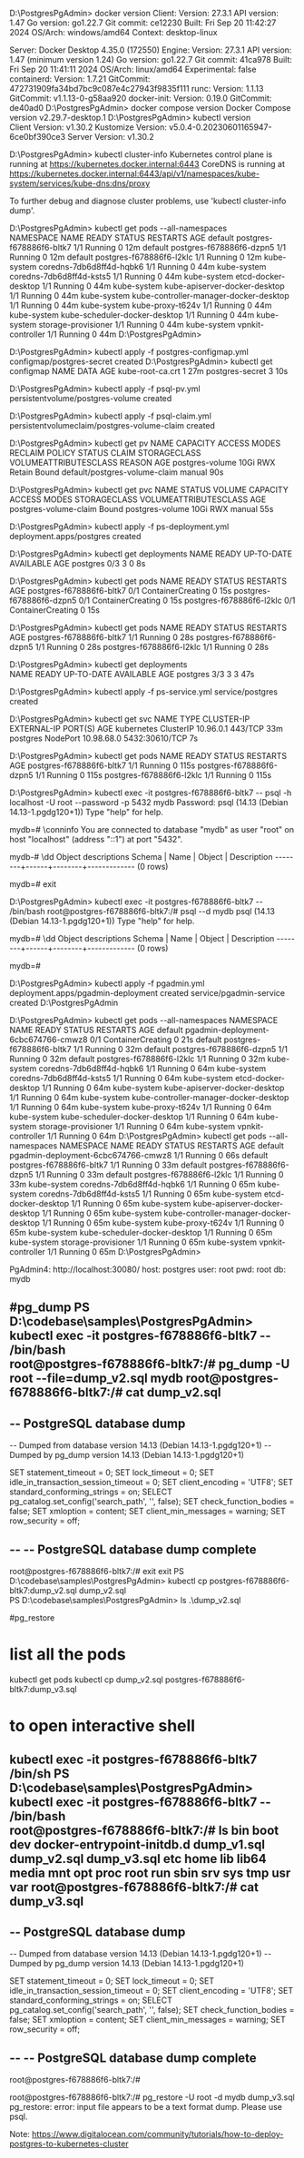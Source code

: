 D:\PostgresPgAdmin> docker version
Client:
Version:           27.3.1
API version:       1.47
Go version:        go1.22.7
Git commit:        ce12230
Built:             Fri Sep 20 11:42:27 2024
OS/Arch:           windows/amd64
Context:           desktop-linux

Server: Docker Desktop 4.35.0 (172550)
Engine:
Version:          27.3.1
API version:      1.47 (minimum version 1.24)
Go version:       go1.22.7
Git commit:       41ca978
Built:            Fri Sep 20 11:41:11 2024
OS/Arch:          linux/amd64
Experimental:     false
containerd:
Version:          1.7.21
GitCommit:        472731909fa34bd7bc9c087e4c27943f9835f111
runc:
Version:          1.1.13
GitCommit:        v1.1.13-0-g58aa920
docker-init:
Version:          0.19.0
GitCommit:        de40ad0
D:\PostgresPgAdmin> docker compose version
Docker Compose version v2.29.7-desktop.1
D:\PostgresPgAdmin> kubectl version                  
Client Version: v1.30.2
Kustomize Version: v5.0.4-0.20230601165947-6ce0bf390ce3
Server Version: v1.30.2


D:\PostgresPgAdmin> kubectl cluster-info
Kubernetes control plane is running at https://kubernetes.docker.internal:6443
CoreDNS is running at https://kubernetes.docker.internal:6443/api/v1/namespaces/kube-system/services/kube-dns:dns/proxy

To further debug and diagnose cluster problems, use 'kubectl cluster-info dump'.



D:\PostgresPgAdmin> kubectl get pods --all-namespaces                     
NAMESPACE     NAME                                     READY   STATUS    RESTARTS   AGE
default       postgres-f678886f6-bltk7                 1/1     Running   0          12m
default       postgres-f678886f6-dzpn5                 1/1     Running   0          12m
default       postgres-f678886f6-l2klc                 1/1     Running   0          12m
kube-system   coredns-7db6d8ff4d-hqbk6                 1/1     Running   0          44m
kube-system   coredns-7db6d8ff4d-ksts5                 1/1     Running   0          44m
kube-system   etcd-docker-desktop                      1/1     Running   0          44m
kube-system   kube-apiserver-docker-desktop            1/1     Running   0          44m
kube-system   kube-controller-manager-docker-desktop   1/1     Running   0          44m
kube-system   kube-proxy-t624v                         1/1     Running   0          44m
kube-system   kube-scheduler-docker-desktop            1/1     Running   0          44m
kube-system   storage-provisioner                      1/1     Running   0          44m
kube-system   vpnkit-controller                        1/1     Running   0          44m
D:\PostgresPgAdmin>


D:\PostgresPgAdmin> kubectl apply -f postgres-configmap.yml
configmap/postgres-secret created
D:\PostgresPgAdmin> kubectl get configmap
NAME               DATA   AGE
kube-root-ca.crt   1      27m
postgres-secret    3      10s

D:\PostgresPgAdmin> kubectl apply -f psql-pv.yml
persistentvolume/postgres-volume created

D:\PostgresPgAdmin> kubectl apply -f psql-claim.yml
persistentvolumeclaim/postgres-volume-claim created

D:\PostgresPgAdmin> kubectl get pv
NAME              CAPACITY   ACCESS MODES   RECLAIM POLICY   STATUS   CLAIM                           STORAGECLASS   VOLUMEATTRIBUTESCLASS   REASON   AGE
postgres-volume   10Gi       RWX            Retain           Bound    default/postgres-volume-claim   manual         <unset>                          90s

D:\PostgresPgAdmin> kubectl get pvc
NAME                    STATUS   VOLUME            CAPACITY   ACCESS MODES   STORAGECLASS   VOLUMEATTRIBUTESCLASS   AGE
postgres-volume-claim   Bound    postgres-volume   10Gi       RWX            manual         <unset>                 55s

D:\PostgresPgAdmin> kubectl apply -f ps-deployment.yml
deployment.apps/postgres created

D:\PostgresPgAdmin> kubectl get deployments
NAME       READY   UP-TO-DATE   AVAILABLE   AGE
postgres   0/3     3            0           8s

D:\PostgresPgAdmin> kubectl get pods
NAME                       READY   STATUS              RESTARTS   AGE
postgres-f678886f6-bltk7   0/1     ContainerCreating   0          15s
postgres-f678886f6-dzpn5   0/1     ContainerCreating   0          15s
postgres-f678886f6-l2klc   0/1     ContainerCreating   0          15s

D:\PostgresPgAdmin> kubectl get pods
NAME                       READY   STATUS    RESTARTS   AGE
postgres-f678886f6-bltk7   1/1     Running   0          28s
postgres-f678886f6-dzpn5   1/1     Running   0          28s
postgres-f678886f6-l2klc   1/1     Running   0          28s

D:\PostgresPgAdmin> kubectl get deployments           
NAME       READY   UP-TO-DATE   AVAILABLE   AGE
postgres   3/3     3            3           47s

D:\PostgresPgAdmin> kubectl apply -f ps-service.yml
service/postgres created

D:\PostgresPgAdmin> kubectl get svc
NAME         TYPE        CLUSTER-IP   EXTERNAL-IP   PORT(S)          AGE
kubernetes   ClusterIP   10.96.0.1    <none>        443/TCP          33m
postgres     NodePort    10.98.68.0   <none>        5432:30610/TCP   7s

D:\PostgresPgAdmin> kubectl get pods
NAME                       READY   STATUS    RESTARTS   AGE
postgres-f678886f6-bltk7   1/1     Running   0          115s
postgres-f678886f6-dzpn5   1/1     Running   0          115s
postgres-f678886f6-l2klc   1/1     Running   0          115s

D:\PostgresPgAdmin> kubectl exec -it postgres-f678886f6-bltk7 -- psql -h localhost -U root --password -p 5432 mydb
Password:
psql (14.13 (Debian 14.13-1.pgdg120+1))
Type "help" for help.

mydb=# \conninfo
You are connected to database "mydb" as user "root" on host "localhost" (address "::1") at port "5432".

mydb-# \dd
Object descriptions
Schema | Name | Object | Description
--------+------+--------+-------------
(0 rows)

mydb=# exit


D:\PostgresPgAdmin> kubectl exec -it postgres-f678886f6-bltk7 -- /bin/bash
root@postgres-f678886f6-bltk7:/# psql --d mydb
psql (14.13 (Debian 14.13-1.pgdg120+1))
Type "help" for help.

mydb=# \dd
Object descriptions
Schema | Name | Object | Description
--------+------+--------+-------------
(0 rows)

mydb=#




D:\PostgresPgAdmin> kubectl apply -f pgadmin.yml
deployment.apps/pgadmin-deployment created
service/pgadmin-service created
D:\PostgresPgAdmin

D:\PostgresPgAdmin> kubectl get pods --all-namespaces
NAMESPACE     NAME                                     READY   STATUS              RESTARTS   AGE
default       pgadmin-deployment-6cbc674766-cmwz8      0/1     ContainerCreating   0          21s
default       postgres-f678886f6-bltk7                 1/1     Running             0          32m
default       postgres-f678886f6-dzpn5                 1/1     Running             0          32m
default       postgres-f678886f6-l2klc                 1/1     Running             0          32m
kube-system   coredns-7db6d8ff4d-hqbk6                 1/1     Running             0          64m
kube-system   coredns-7db6d8ff4d-ksts5                 1/1     Running             0          64m
kube-system   etcd-docker-desktop                      1/1     Running             0          64m
kube-system   kube-apiserver-docker-desktop            1/1     Running             0          64m
kube-system   kube-controller-manager-docker-desktop   1/1     Running             0          64m
kube-system   kube-proxy-t624v                         1/1     Running             0          64m
kube-system   kube-scheduler-docker-desktop            1/1     Running             0          64m
kube-system   storage-provisioner                      1/1     Running             0          64m
kube-system   vpnkit-controller                        1/1     Running             0          64m
D:\PostgresPgAdmin> kubectl get pods --all-namespaces
NAMESPACE     NAME                                     READY   STATUS    RESTARTS   AGE
default       pgadmin-deployment-6cbc674766-cmwz8      1/1     Running   0          66s
default       postgres-f678886f6-bltk7                 1/1     Running   0          33m
default       postgres-f678886f6-dzpn5                 1/1     Running   0          33m
default       postgres-f678886f6-l2klc                 1/1     Running   0          33m
kube-system   coredns-7db6d8ff4d-hqbk6                 1/1     Running   0          65m
kube-system   coredns-7db6d8ff4d-ksts5                 1/1     Running   0          65m
kube-system   etcd-docker-desktop                      1/1     Running   0          65m
kube-system   kube-apiserver-docker-desktop            1/1     Running   0          65m
kube-system   kube-controller-manager-docker-desktop   1/1     Running   0          65m
kube-system   kube-proxy-t624v                         1/1     Running   0          65m
kube-system   kube-scheduler-docker-desktop            1/1     Running   0          65m
kube-system   storage-provisioner                      1/1     Running   0          65m
kube-system   vpnkit-controller                        1/1     Running   0          65m
D:\PostgresPgAdmin>



PgAdmin4:
http://localhost:30080/
host: postgres
user: root
pwd: root
db: mydb




#pg_dump
PS D:\codebase\samples\PostgresPgAdmin> kubectl exec -it postgres-f678886f6-bltk7 -- /bin/bash                                         
root@postgres-f678886f6-bltk7:/# pg_dump -U root --file=dump_v2.sql mydb
root@postgres-f678886f6-bltk7:/# cat dump_v2.sql
--
-- PostgreSQL database dump
--

-- Dumped from database version 14.13 (Debian 14.13-1.pgdg120+1)
-- Dumped by pg_dump version 14.13 (Debian 14.13-1.pgdg120+1)

SET statement_timeout = 0;
SET lock_timeout = 0;
SET idle_in_transaction_session_timeout = 0;
SET client_encoding = 'UTF8';
SET standard_conforming_strings = on;
SELECT pg_catalog.set_config('search_path', '', false);
SET check_function_bodies = false;
SET xmloption = content;
SET client_min_messages = warning;
SET row_security = off;

--
-- PostgreSQL database dump complete
--
root@postgres-f678886f6-bltk7:/# exit
exit
PS D:\codebase\samples\PostgresPgAdmin> kubectl cp postgres-f678886f6-bltk7:dump_v2.sql dump_v2.sql                                    
PS D:\codebase\samples\PostgresPgAdmin> ls .\dump_v2.sql




#pg_restore
# list all the pods
kubectl get pods
kubectl cp dump_v2.sql postgres-f678886f6-bltk7:dump_v3.sql
# to open interactive shell
kubectl exec -it postgres-f678886f6-bltk7 /bin/sh
PS D:\codebase\samples\PostgresPgAdmin> kubectl exec -it postgres-f678886f6-bltk7 -- /bin/bash                                         
root@postgres-f678886f6-bltk7:/# ls
bin  boot  dev  docker-entrypoint-initdb.d  dump_v1.sql  dump_v2.sql  dump_v3.sql  etc  home  lib  lib64  media  mnt  opt  proc  root  run  sbin  srv  sys  tmp  usr  var
root@postgres-f678886f6-bltk7:/# cat dump_v3.sql
--
-- PostgreSQL database dump
--

-- Dumped from database version 14.13 (Debian 14.13-1.pgdg120+1)
-- Dumped by pg_dump version 14.13 (Debian 14.13-1.pgdg120+1)

SET statement_timeout = 0;
SET lock_timeout = 0;
SET idle_in_transaction_session_timeout = 0;
SET client_encoding = 'UTF8';
SET standard_conforming_strings = on;
SELECT pg_catalog.set_config('search_path', '', false);
SET check_function_bodies = false;
SET xmloption = content;
SET client_min_messages = warning;
SET row_security = off;

--
-- PostgreSQL database dump complete
--
root@postgres-f678886f6-bltk7:/#

root@postgres-f678886f6-bltk7:/# pg_restore -U root -d mydb dump_v3.sql
pg_restore: error: input file appears to be a text format dump. Please use psql.







Note: https://www.digitalocean.com/community/tutorials/how-to-deploy-postgres-to-kubernetes-cluster